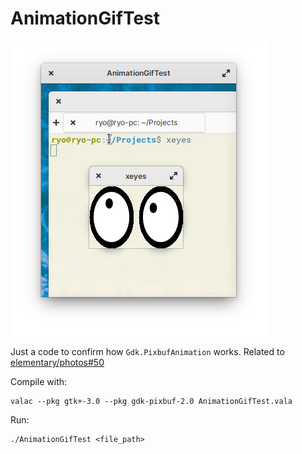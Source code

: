# AnimationGifTest

![](Screenshot.png)

Just a code to confirm how `Gdk.PixbufAnimation` works. Related to [elementary/photos#50](https://github.com/elementary/photos/issues/50)

Compile with:

    valac --pkg gtk+-3.0 --pkg gdk-pixbuf-2.0 AnimationGifTest.vala

Run:

    ./AnimationGifTest <file_path>
